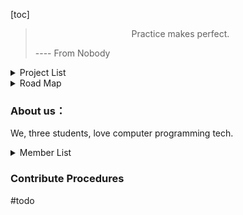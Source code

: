 [toc]

> <center>Practice makes perfect.</center>
>
> <right>---- From Nobody</right>

<details>
 <summary> Project List </summary>

- [x] 【Test】Hello World Conference
- [ ] 【Later】Tiny STL
- [ ] 【Doing】Net-based Storage System
    succeed?
    succeed.
    succeed!

</details>

<details>
 <summary> Road Map </summary>
  
1. 【2022.01.05】First Online Conference;
2. ...

</details>

### About us：

We, three students, love computer programming tech.

<details>
 <summary> Member List </summary>

1. [Richard](https://github.com/Richswmz)
2. [CharmingZh](https://github.com/CharmingZh)
3. [SeekDay](https://github.com/seekday)
  
</details>

### Contribute Procedures

\#todo
